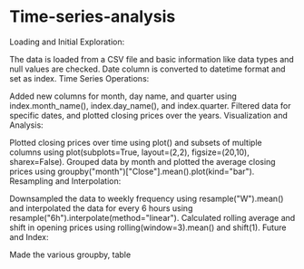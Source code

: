 # Time-series-analysis
Loading and Initial Exploration:

The data is loaded from a CSV file and basic information like data types and null values are checked.
Date column is converted to datetime format and set as index.
Time Series Operations:

Added new columns for month, day name, and quarter using index.month_name(), index.day_name(), and index.quarter.
Filtered data for specific dates, and plotted closing prices over the years.
Visualization and Analysis:

Plotted closing prices over time using plot() and subsets of multiple columns using plot(subplots=True, layout=(2,2), figsize=(20,10), sharex=False).
Grouped data by month and plotted the average closing prices using groupby("month")["Close"].mean().plot(kind="bar").
Resampling and Interpolation:

Downsampled the data to weekly frequency using resample("W").mean() and interpolated the data for every 6 hours using resample("6h").interpolate(method="linear").
Calculated rolling average and shift in opening prices using rolling(window=3).mean() and shift(1).
Future and Index:

Made the various groupby, table
